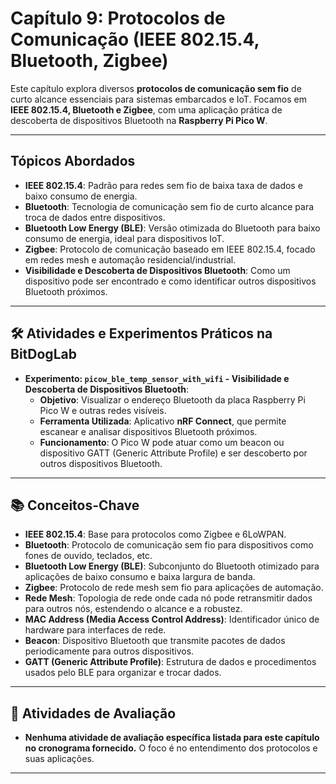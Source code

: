 # Capítulo 9: Protocolos de Comunicação (IEEE 802.15.4, Bluetooth, Zigbee)

Este capítulo explora diversos **protocolos de comunicação sem fio** de curto alcance essenciais para sistemas embarcados e IoT. Focamos em **IEEE 802.15.4, Bluetooth e Zigbee**, com uma aplicação prática de descoberta de dispositivos Bluetooth na **Raspberry Pi Pico W**.

---

## Tópicos Abordados

* **IEEE 802.15.4**: Padrão para redes sem fio de baixa taxa de dados e baixo consumo de energia.
* **Bluetooth**: Tecnologia de comunicação sem fio de curto alcance para troca de dados entre dispositivos.
* **Bluetooth Low Energy (BLE)**: Versão otimizada do Bluetooth para baixo consumo de energia, ideal para dispositivos IoT.
* **Zigbee**: Protocolo de comunicação baseado em IEEE 802.15.4, focado em redes mesh e automação residencial/industrial.
* **Visibilidade e Descoberta de Dispositivos Bluetooth**: Como um dispositivo pode ser encontrado e como identificar outros dispositivos Bluetooth próximos.

---

## 🛠️ Atividades e Experimentos Práticos na BitDogLab

* **Experimento: `picow_ble_temp_sensor_with_wifi` - Visibilidade e Descoberta de Dispositivos Bluetooth**:
    * **Objetivo**: Visualizar o endereço Bluetooth da placa Raspberry Pi Pico W e outras redes visíveis.
    * **Ferramenta Utilizada**: Aplicativo **nRF Connect**, que permite escanear e analisar dispositivos Bluetooth próximos.
    * **Funcionamento**: O Pico W pode atuar como um beacon ou dispositivo GATT (Generic Attribute Profile) e ser descoberto por outros dispositivos Bluetooth.

---

## 📚 Conceitos-Chave

* **IEEE 802.15.4**: Base para protocolos como Zigbee e 6LoWPAN.
* **Bluetooth**: Protocolo de comunicação sem fio para dispositivos como fones de ouvido, teclados, etc.
* **Bluetooth Low Energy (BLE)**: Subconjunto do Bluetooth otimizado para aplicações de baixo consumo e baixa largura de banda.
* **Zigbee**: Protocolo de rede mesh sem fio para aplicações de automação.
* **Rede Mesh**: Topologia de rede onde cada nó pode retransmitir dados para outros nós, estendendo o alcance e a robustez.
* **MAC Address (Media Access Control Address)**: Identificador único de hardware para interfaces de rede.
* **Beacon**: Dispositivo Bluetooth que transmite pacotes de dados periodicamente para outros dispositivos.
* **GATT (Generic Attribute Profile)**: Estrutura de dados e procedimentos usados pelo BLE para organizar e trocar dados.

---

## 📝 Atividades de Avaliação

* **Nenhuma atividade de avaliação específica listada para este capítulo no cronograma fornecido.** O foco é no entendimento dos protocolos e suas aplicações.

---